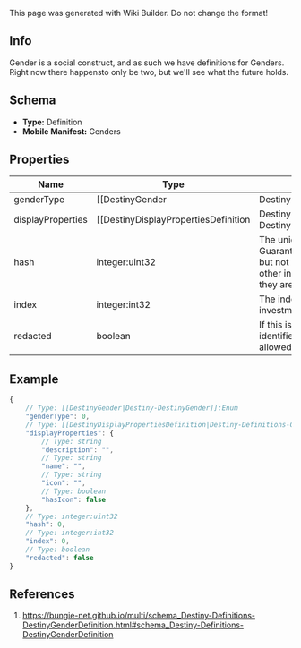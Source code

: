 <span class="wiki-builder">This page was generated with Wiki Builder. Do not change the format!</span>

## Info
Gender is a social construct, and as such we have definitions for Genders.  Right now there happensto only be two, but we'll see what the future holds.

## Schema
* **Type:** Definition
* **Mobile Manifest:** Genders

## Properties
Name | Type | Description
---- | ---- | -----------
genderType | [[DestinyGender|Destiny-DestinyGender]]:Enum | This is a quick reference enumeration for all of the currently defined Genders.  We use the enumerationfor quicker lookups in related data, like DestinyClassDefinition.genderedClassNames.
displayProperties | [[DestinyDisplayPropertiesDefinition|Destiny-Definitions-Common-DestinyDisplayPropertiesDefinition]]:Definition | 
hash | integer:uint32 | The unique identifier for this entity.  Guaranteed to be unique for the type of entity, but not globally. When entities refer to each other in Destiny content, it is this hash that they are referring to.
index | integer:int32 | The index of the entity as it was found in the investment tables.
redacted | boolean | If this is true, then there is an entity with this identifier/type combination, but BNet isnot yet allowed to show it.  Sorry!

## Example
```javascript
{
    // Type: [[DestinyGender|Destiny-DestinyGender]]:Enum
    "genderType": 0,
    // Type: [[DestinyDisplayPropertiesDefinition|Destiny-Definitions-Common-DestinyDisplayPropertiesDefinition]]:Definition
    "displayProperties": {
        // Type: string
        "description": "",
        // Type: string
        "name": "",
        // Type: string
        "icon": "",
        // Type: boolean
        "hasIcon": false
    },
    // Type: integer:uint32
    "hash": 0,
    // Type: integer:int32
    "index": 0,
    // Type: boolean
    "redacted": false
}

```

## References
1. https://bungie-net.github.io/multi/schema_Destiny-Definitions-DestinyGenderDefinition.html#schema_Destiny-Definitions-DestinyGenderDefinition
